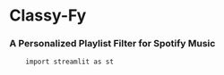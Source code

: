 # Classy-Fy
### A Personalized Playlist Filter for Spotify Music

```python3
    import streamlit as st
    
```
